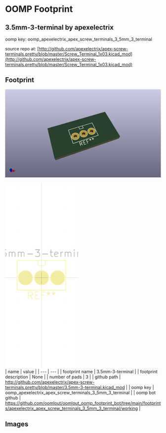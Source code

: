 # OOMP Footprint  
## 3.5mm-3-terminal  by apexelectrix  
  
oomp key: oomp_apexelectrix_apex_screw_terminals_3_5mm_3_terminal  
  
source repo at: [http://github.com/apexelectrix/apex-screw-terminals.pretty/blob/master/Screw_Terminal_1x03.kicad_mod](http://github.com/apexelectrix/apex-screw-terminals.pretty/blob/master/Screw_Terminal_1x03.kicad_mod)  
## Footprint  
  
[![working_kicad_pcb_3d.png](working_kicad_pcb_3d_600.png)](working_kicad_pcb_3d.png)  
  
[![working.png](working_600.png)](working.png)  
| name | value | 
| --- | --- | 
| footprint name | 3.5mm-3-terminal | 
| footprint description | None | 
| number of pads | 3 | 
| github path | http://github.com/apexelectrix/apex-screw-terminals.pretty/blob/master/3.5mm-3-terminal.kicad_mod | 
| oomp key | oomp_apexelectrix_apex_screw_terminals_3_5mm_3_terminal | 
| oomp bot github | https://github.com/oomlout/oomlout_oomp_footprint_bot/tree/main/footprints/apexelectrix_apex_screw_terminals_3_5mm_3_terminal/working | 
## Images  
